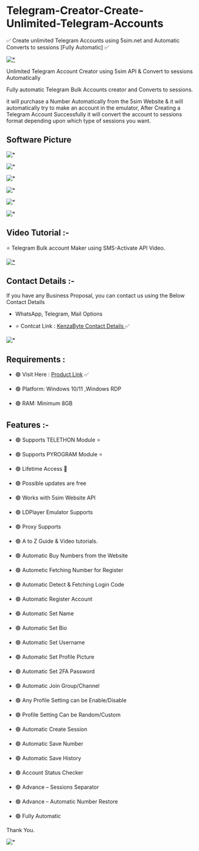 # Telegram-Creator-Create-Unlimited-Telegram-Accounts
✅ Create unlimited Telegram Accounts using 5sim.net and Automatic Converts to sessions [Fully Automatic] ✅

[![*](https://i.ibb.co/p2H5B8W/Telegram-Unlimited-Account-Creator-5sim-net.png)](https://www.kenzabyte.com/product/5sim-telegram-account-creator/)


Unlimited Telegram Account Creator using 5sim API &amp; Convert to sessions Automatically 

Fully automatic Telegram Bulk Accounts creator and Converts to sessions.

it will purchase a Number Automatically from the 5sim Website & it will automatically try to make an account in the emulator, After Creating a Telegram Account Successfully it will convert the account to sessions format depending upon which type of sessions you want.


## Software Picture

![*](https://i.ibb.co/QKyMk1c/telegram-bulk-account-creator-5sim-net.png)

![*](https://i.ibb.co/JKJDVLN/telegram-account-creator.png)

![*](https://i.ibb.co/k8jHzQ0/Register-bulk-telegram-accounts-using-proxy.png)

![*](https://i.ibb.co/7K0VHLs/telegram-bulk-session-creator-account-settings.png)

![*](https://i.ibb.co/ykgY2Vq/How-to-Create-Unlimited-Telegram-Accounts-emulator.png)

![*](https://i.ibb.co/7v7MQ4p/Telegram-bulk-account-Creator-Folders.png)


## Video Tutorial :-

⭐ Telegram Bulk account Maker using SMS-Activate API Video.

[![*](http://www.kenzabyte.com/wp-content/uploads/2024/02/Telegram-Unlimited-Account-Creator-5sim.net-Telegram-creator.png)](https://www.youtube.com/watch?v=80xrKE1o7jM&t=7s)


## Contact Details :-

If you have any Business Proposal, you can contact us using the Below Contact Details

- WhatsApp, Telegram, Mail Options

- ⭐ Contcat Link  : [KenzaByte Contact Details ](https://www.kenzabyte.com/contact-us/) ✅

![*](https://i.ibb.co/Lrkyn3P/lifetime-access.png)

## Requirements :

- 🟢 Visit Here : [Product Link](https://www.kenzabyte.com/product/5sim-telegram-account-creator/) ✅

- 🟢 Platform: Windows 10/11 ,Windows RDP

- 🟢 RAM: Minimum 8GB



## Features :- 

- 🟢 Supports TELETHON Module ⭐

- 🟢 Supports  PYROGRAM Module ⭐

- 🟢 Lifetime Access 💯

- 🟢 Possible updates are free 

- 🟢 Works with 5sim Website API

- 🟢 LDPlayer Emulator Supports

- 🟢 Proxy Supports

- 🟢 A to Z Guide & Video tutorials.

- 🟢 Automatic Buy Numbers from the Website

- 🟢 Autometic Fetching Number for Register

- 🟢 Automatic Detect & Fetching Login Code

- 🟢 Automatic Register Account

- 🟢 Automatic Set Name

- 🟢 Automatic Set Bio

- 🟢 Automatic Set Username

- 🟢 Automatic Set Profile Picture

- 🟢 Automatic Set 2FA Password

- 🟢 Automatic Join Group/Channel

- 🟢 Any Profile Setting can be Enable/Disable

- 🟢 Profile Setting Can be Random/Custom

- 🟢 Automatic Create Session

- 🟢 Automatic Save Number

- 🟢 Automatic Save History

- 🟢 Account Status Checker

- 🟢 Advance – Sessions Separator

- 🟢 Advance – Automatic Number Restore

- 🟢 Fully Automatic

Thank You.

![*](https://i.ibb.co/2gWPv8M/resellimage.jpg)
